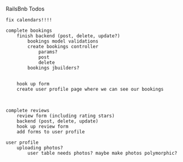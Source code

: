 RailsBnb Todos
	
	fix calendars!!!!

	complete bookings
		finish backend (post, delete, update?)
			bookings model validations
			create bookings controller
				params? 
				post
				delete
			bookings jbuilders?
			 
				
		hook up form
		create user profile page where we can see our bookings



	complete reviews
		review form (including rating stars)
		backend (post, delete, update)
		hook up review form
		add forms to user profile

	user profile
		uploading photos? 
			user table needs photos? maybe make photos polymorphic? 

